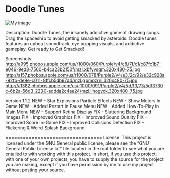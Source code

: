 Doodle Tunes
===========

![My image](https://github.com/RanbirAulakh/ObjectiveC/blob/master/Doodle%20Tunes/DisplayImages4Github/doodleicon.png)

Description:
Doodle Tunes, the insanely addictive game of drawing songs. Drag the spaceship to avoid getting smacked by asteroids. Doodle tunes features an upbeat soundtrack, eye popping visuals, and addictive gameplay. Get ready to Get Smacked!

Screenshots:
http://a995.phobos.apple.com/us/r1000/060/Purple/v4/c8/7f/c1/c87fc1b7-e046-9ed8-7560-b4ca23b2150f/mzl.xbfyysgm.320x480-75.jpg
http://a157.phobos.apple.com/us/r1000/078/Purple2/v4/e3/2c/92/e32c928a-92fb-de9e-c011-8ffcb5db97d4/mzl.gbmpzrni.320x480-75.jpg
http://a1382.phobos.apple.com/us/r1000/091/Purple2/v4/5d/f3/73/5df3730c-6b2a-56d3-2230-addda2c4ae24/mzl.iihogyck.320x480-75.jpg


Version 1.1.2
NEW - Star Explosions Particle Effects
NEW - Show Meters In-Game
NEW - Added Restart in Pause Menu
NEW - Added How-To-Play in Main Menu
NEW - Support Retina Display
FIX - Sluttering Background Images
FIX - Improved Graphics
FIX - Improved Sound Quality
FIX - Improved Score In-Game
FIX - Improved Collisions Detection
FIX - Flickering & Weird Splash Background


=================================
License: This project is licensed under the GNU General public license, please see the “GNU General Public License.txt” file located in the root folder to see what you are entailed to with working with this project. In short, if you use this project, with one of your own projects, you have to supply the source for the project you are making, except if you have permission by me to use my project without posting your source.
